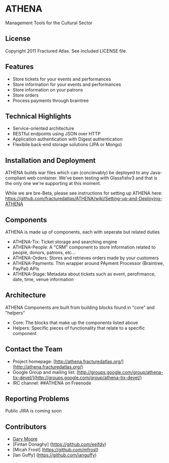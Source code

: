 # ATHENA

Management Tools for the Cultural Sector

## License

Copyright 2011 Fractured Atlas.  See included LICENSE file.

## Features

* Store tickets for your events and performances
* Store information for your events and performances
* Store information on your patrons
* Store orders
* Process payments through braintree

## Technical Highlights

* Service-oriented architecture
* RESTful endpoints using JSON over HTTP
* Application authentication with Digest authentication
* Flexibile back-end storage solutions (JPA or Mongo)

## Installation and Deployment

ATHENA builds war files which can (concievably) be deployed to any Java-compliant web container.  We've been testing with Glassfishv3 and that is the only one we're supporting at this moment.

While we are bre-Beta, please see instructions for setting up ATHENA here: https://github.com/fracturedatlas/ATHENA/wiki/Setting-up-and-Deploying-ATHENA

## Components

ATHENA is made up of components, each with seperate but related duties

* ATHENA-Tix: Ticket storage and searching engine
* ATHENA-People: A "CRM" component to store information related to people, donors, patrons, etc...
* ATHENA-Orders: Stores and retrieves orders made by your customers
* ATHENA-Payments: Thin wrapper around PAyment Processor (Braintree, PayPal) APIs
* ATHENA-Stage: Metadata about tickets such as event, perofrmance, date, time, venue information

## Architecture

ATHENA Components are built from building blocks found in "core" and "helpers"

* Core: The blocks that make up the components listed above
* Helpers: Specific pieces of functionality that relate to a specific component

## Contact the Team

* Project homepage: [http://athena.fracturedatlas.org/](http://athena.fracturedatlas.org/)
* Google Group and mailing list: [http://groups.google.com/group/athena-tix-devel/](http://groups.google.com/group/athena-tix-devel/)
* IRC channel: ##ATHENA on Freenode

## Reporting Problems

Public JIRA is coming soon

## Contributors

* [Gary Moore](https://github.com/gmoore)
* [Fintan Donaghy] (https://github.com/eeifdy)
* [Micah Frost] (https://github.com/mfrost)
* [Ian Guffy] (https://github.com/ianguffy)